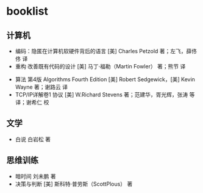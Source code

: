 # booklist
## 计算机
* 编码：隐匿在计算机软硬件背后的语言 [美] Charles Petzold 著；左飞，薛佟佟 译
* 重构 改善既有代码的设计 [美] 马丁·福勒（Martin Fowler） 著；熊节 译
+ 算法 第4版 Algorithms Fourth Edition [美] Robert Sedgewick，[美] Kevin Wayne 著；谢路云 译
+ TCP/IP详解卷1 协议 [美] W.Richard Stevens 著；范建华，胥光辉，张涛 等 译；谢希仁 校
## 文学
+ 白说 白岩松 著
## 思维训练
+ 暗时间 刘未鹏 著
+ 决策与判断 [美] 斯科特·普劳斯（ScottPlous） 著

